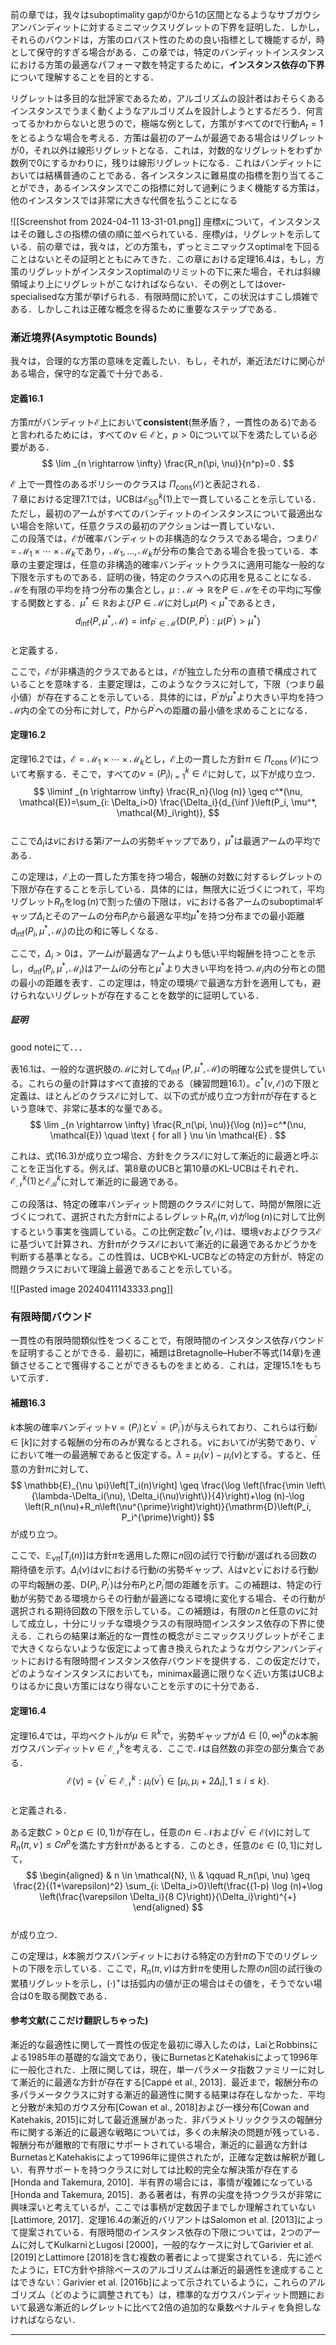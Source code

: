 前の章では，我々はsuboptimality gapが0から1の区間となるようなサブガウシアンバンディットに対するミニマックスリグレットの下界を証明した．しかし，それらのバウンドは，方策のロバスト性のための良い指標として機能するが，時として保守的すぎる場合がある．この章では，特定のバンディットインスタンスにおける方策の最適なパフォーマ数を特定するために，**インスタンス依存の下界**について理解することを目的とする．

リグレットは多目的な批評家であるため，アルゴリズムの設計者はおそらくあるインスタンスでうまく動くようなアルゴリズムを設計しようとするだろう．何言ってるかわからないと思うので，極端な例として，方策がすべての$t$で行動$A_t = 1$をとるような場合を考える．方策は最初のアームが最適である場合はリグレットが0，それ以外は線形リグレットとなる．これは，対数的なリグレットをわずか数例で0にするかわりに，残りは線形リグレットになる．これはバンディットにおいては結構普通のことである．各インスタンスに難易度の指標を割り当てることができ，あるインスタンスでこの指標に対して過剰にうまく機能する方策は，他のインスタンスでは非常に大きな代償を払うことになる


![[Screenshot from 2024-04-11 13-31-01.png]]
座標$x$について，インスタンスはその難しさの指標の値の順に並べられている．座標$y$は，リグレットを示している．前の章では，我々は，どの方策も，ずっとミニマックスoptimalを下回ることはないとその証明とともにみてきた．この章における定理16.4は，もし，方策のリグレットがインスタンスoptimalのリミットの下に来た場合，それは斜線領域より上にリグレットがこなければならない．その例としてはover-specialisedな方策が挙げられる．有限時間に於いて，この状況はすこし煩雑である．しかしこれは正確な概念を得るために重要なステップである．

### 漸近境界(Asymptotic Bounds)

我々は，合理的な方策の意味を定義したい．もし，それが，漸近法だけに関心がある場合，保守的な定義で十分である．

#### 定義16.1
方策$\pi$がバンディット$\mathcal{E}$上において**consistent**(無矛盾？，一貫性のある)であると言われるためには，すべての$\nu \in \mathcal{E}$と，$p > 0$について以下を満たしている必要がある．
$$
\lim _{n \rightarrow \infty} \frac{R_n(\pi, \nu)}{n^p}=0 .
$$

$\mathcal{E}$ 上で一貫性のあるポリシーのクラスは $\Pi_{\text{cons}}(\mathcal{E})$と表記される．  
７章における定理7.1では，UCBは$\mathcal{E}_{\mathrm{SG}}^k(1)$上で一貫していることを示している．ただし，最初のアームがすべてのバンディットのインスタンスについて最適出ない場合を除いて，任意クラスの最初のアクションは一貫していない．  
この段落では，$\mathcal{E}$が確率バンディットの非構造的なクラスである場合，つまり$\mathcal{E}=\mathcal{M}_1 \times \cdots \times \mathcal{M}_k$であり，$\mathcal{M}_1, \ldots, \mathcal{M}_k$が分布の集合である場合を扱っている．本章の主要定理は，任意の非構造的確率バンディットクラスに適用可能な一般的な下限を示すものである．証明の後，特定のクラスへの応用を見ることになる．$\mathcal{M}$を有限の平均を持つ分布の集合とし，$\mu: \mathcal{M} \rightarrow \mathbb{R}$を$P \in \mathcal{M}$をその平均に写像する関数とする．$\mu^* \in \mathbb{R}$および$P \in \mathcal{M}$に対し$\mu(P)<\mu^*$であるとき，  
$$  
d_{\mathrm{inf}}\left(P, \mu^*, \mathcal{M}\right)=\inf _{P^{\prime} \in \mathcal{M}}\left\{\mathrm{D}\left(P, P^{\prime}\right): \mu\left(P^{\prime}\right)>\mu^*\right\}  
$$  
と定義する．  
  
ここで，$\mathcal{E}$が非構造的クラスであるとは，$\mathcal{E}$が独立した分布の直積で構成されていることを意味する．主要定理は，このようなクラスに対して，下限（つまり最小値）が存在することを示している．具体的には，$P^{\prime}$が$\mu^*$より大きい平均を持つ$\mathcal{M}$内の全ての分布に対して，$P$から$P^{\prime}$への距離の最小値を求めることになる．  
  
#### 定理16.2  
定理16.2では，$\mathcal{E}=\mathcal{M}_1 \times \cdots \times \mathcal{M}_k$とし，$\mathcal{E}$上の一貫した方針$\pi \in \Pi_{\text {cons }}(\mathcal{E})$について考察する．そこで，すべての$\nu=\left(P_i\right)_{i=1}^k \in \mathcal{E}$に対して，以下が成り立つ．  
$$  
\liminf _{n \rightarrow \infty} \frac{R_n}{\log (n)} \geq c^*(\nu, \mathcal{E})=\sum_{i: \Delta_i>0} \frac{\Delta_i}{d_{\inf }\left(P_i, \mu^*, \mathcal{M}_i\right)},  
$$  
ここで$\Delta_i$は$\nu$における第$i$アームの劣勢ギャップであり，$\mu^*$は最適アームの平均である．  
  
この定理は，$\mathcal{E}$上の一貫した方策を持つ場合，報酬の対数に対するレグレットの下限が存在することを示している．具体的には，無限大に近づくにつれて，平均リグレット$R_n$を$\log(n)$で割った値の下限は，$\nu$における各アームのsuboptimalギャップ$\Delta_i$とそのアームの分布$P_i$から最適な平均$\mu^*$を持つ分布までの最小距離$d_{\inf }\left(P_i, \mu^*, \mathcal{M}_i\right)$の比の和に等しくなる．  
  
ここで，$\Delta_i > 0$は，アーム$i$が最適なアームよりも低い平均報酬を持つことを示し，$d_{\inf }\left(P_i, \mu^*, \mathcal{M}_i\right)$はアーム$i$の分布と$\mu^*$より大きい平均を持つ$\mathcal{M}_i$内の分布との間の最小の距離を表す．この定理は，特定の環境$\mathcal{E}$で最適な方針を適用しても，避けられないリグレットが存在することを数学的に証明している．  
  
##### 証明
good noteにて．．．

表16.1は、一般的な選択肢の$\mathcal{M}$に対して$d_{\text {inf }}\left(P, \mu^*, \mathcal{M}\right)$の明確な公式を提供している。これらの量の計算はすべて直接的である（練習問題16.1）。$c^*(\nu, \mathcal{E})$の下限と定義は、ほとんどのクラス$\mathcal{E}$に対して、以下の式が成り立つ方針$\pi$が存在するという意味で、非常に基本的な量である。
$$
\lim _{n \rightarrow \infty} \frac{R_n(\pi, \nu)}{\log (n)}=c^*(\nu, \mathcal{E}) \quad \text { for all } \nu \in \mathcal{E} .
$$

これは、式(16.3)が成り立つ場合、方針をクラス$\mathcal{E}$に対して漸近的に最適と呼ぶことを正当化する。例えば、第8章のUCBと第10章のKL-UCBはそれぞれ、$\mathcal{E}_{\mathcal{N}}^k(1)$と$\mathcal{E}_{\mathcal{B}}^k$に対して漸近的に最適である。

この段落は、特定の確率バンディット問題のクラス$\mathcal{E}$に対して、時間が無限に近づくにつれて、選択された方針$\pi$によるレグレット$R_n(\pi, \nu)$が$\log(n)$に対して比例するという事実を強調している。この比例定数$c^*(\nu, \mathcal{E})$は、環境$\nu$およびクラス$\mathcal{E}$に基づいて計算され、方針$\pi$がクラス$\mathcal{E}$において漸近的に最適であるかどうかを判断する基準となる。この性質は、UCBやKL-UCBなどの特定の方針が、特定の問題クラスにおいて理論上最適であることを示している。

![[Pasted image 20240411143333.png]]
### 有限時間バウンド
一貫性の有限時間類似性をつくることで，有限時間のインスタンス依存バウンドを証明することができる．最初に，補題はBretagnolle–Huber不等式(14章)を連鎖させることで獲得することができるものをまとめる．これは，定理15.1をもちいて示す．

#### 補題16.3
$k$本腕の確率バンディット$\nu=\left(P_i\right)$と$\nu^{\prime}=\left(P_i^{\prime}\right)$が与えられており、これらは行動$i \in[k]$に対する報酬の分布のみが異なるとされる。$\nu$において$i$が劣勢であり、$\nu^{\prime}$において唯一の最適解であると仮定する。$\lambda=\mu_i\left(\nu^{\prime}\right)-\mu_i(\nu)$とする。すると、任意の方針$\pi$に対して、
$$
\mathbb{E}_{\nu \pi}\left[T_i(n)\right] \geq \frac{\log \left(\frac{\min \left\{\lambda-\Delta_i(\nu), \Delta_i(\nu)\right\}}{4}\right)+\log (n)-\log \left(R_n(\nu)+R_n\left(\nu^{\prime}\right)\right)}{\mathrm{D}\left(P_i, P_i^{\prime}\right)}
$$
が成り立つ。

ここで、$\mathbb{E}_{\nu \pi}\left[T_i(n)\right]$は方針$\pi$を適用した際に$n$回の試行で行動$i$が選ばれる回数の期待値を示す。$\Delta_i(\nu)$は$\nu$における行動$i$の劣勢ギャップ、$\lambda$は$\nu$と$\nu^{\prime}$における行動$i$の平均報酬の差、$\mathrm{D}\left(P_i, P_i^{\prime}\right)$は分布$P_i$と$P_i^{\prime}$間の距離を示す。この補題は、特定の行動が劣勢である環境からその行動が最適になる環境に変化する場合、その行動が選択される期待回数の下限を示している。この補題は，有限の$n$と任意の$\nu$に対して成立し，十分にリッチな環境クラスの有限時間インスタンス依存の下界に使える．これらの結果は漸近的な一貫性の概念がミニマックスリグレットがそこまで大きくならないような仮定によって書き換えられたようなガウシアンバンディットにおける有限時間インスタンス依存バウンドを提供する．この仮定だけで，どのようなインスタンスにおいても，minimax最適に限りなく近い方策はUCBよりはるかに良い方策にはなり得ないことを示すのに十分である．


#### 定理16.4  
定理16.4では，平均ベクトルが$\mu \in \mathbb{R}^k$で，劣勢ギャップが$\Delta \in[0, \infty)^k$の$k$本腕ガウスバンディット$\nu \in \mathcal{E}_{\mathcal{N}}^k$を考える．ここで$\mathcal{N}$は自然数の非空の部分集合である．  
$$  
\mathcal{E}(\nu)=\left\{\nu^{\prime} \in \mathcal{E}_{\mathcal{N}}^k: \mu_i\left(\nu^{\prime}\right) \in\left[\mu_i, \mu_i+2 \Delta_i\right], 1 \leq i \leq k\right\} .  
$$  
と定義される．  
  
ある定数$C>0$と$p \in(0,1)$が存在し，任意の$n \in \mathcal{N}$および$\nu^{\prime} \in \mathcal{E}(\nu)$に対して$R_n\left(\pi, \nu^{\prime}\right) \leq C n^p$を満たす方針$\pi$があるとする．このとき，任意の$\varepsilon \in(0,1]$に対して，  
$$  
\begin{aligned}  
& n \in \mathcal{N}, \\  
& \qquad R_n(\pi, \nu) \geq \frac{2}{(1+\varepsilon)^2} \sum_{i: \Delta_i>0}\left(\frac{(1-p) \log (n)+\log \left(\frac{\varepsilon \Delta_i}{8 C}\right)}{\Delta_i}\right)^{+}  
\end{aligned}  
$$  
が成り立つ．  
  
この定理は，$k$本腕ガウスバンディットにおける特定の方針$\pi$の下でのリグレットの下限を示している．ここで，$R_n(\pi, \nu)$は方針$\pi$を使用した際の$n$回の試行後の累積リグレットを示し，$(\cdot)^+$は括弧内の値が正の場合はその値を，そうでない場合は0を取る関数である．  
  
  
  
  
  
  
#### 参考文献(ここだけ翻訳しちゃった)  
漸近的な最適性に関して一貫性の仮定を最初に導入したのは，LaiとRobbinsによる1985年の基礎的な論文であり，後にBurnetasとKatehakisによって1996年に一般化された．上限に関しては，現在，単一パラメータ指数ファミリーに対して漸近的に最適な方針が存在する[Cappé et al., 2013]．最近まで，報酬分布の多パラメータクラスに対する漸近的最適性に関する結果は存在しなかった．平均と分散が未知のガウス分布[Cowan et al., 2018]および一様分布[Cowan and Katehakis, 2015]に対して最近進展があった．非パラメトリッククラスの報酬分布に関する漸近的に最適な戦略については，多くの未解決の問題が残っている．報酬分布が離散的で有限にサポートされている場合，漸近的に最適な方針はBurnetasとKatehakisによって1996年に提供されたが，正確な定数は解釈が難しい．有界サポートを持つクラスに対しては比較的完全な解決策が存在する[Honda and Takemura, 2010]．半有界の場合には，事情が複雑になっている[Honda and Takemura, 2015]．ある著者は，有界の尖度を持つクラスが非常に興味深いと考えているが，ここでは事柄が定数因子までしか理解されていない[Lattimore, 2017]．定理16.4の漸近的バリアントはSalomon et al. [2013]によって提案されている．有限時間のインスタンス依存の下限については，2つのアームに対してKulkarniとLugosi [2000]，一般的なケースに対してGarivier et al. [2019]とLattimore [2018]を含む複数の著者によって提案されている．先に述べたように，ETC方針や排除ベースのアルゴリズムは漸近的最適性を達成することはできない：Garivier et al. [2016b]によって示されているように，これらのアルゴリズム（どのように調整されても）は，標準的なガウスバンディット問題において最適な漸近的レグレットに比べて2倍の追加的な乗数ペナルティを負担しなければならない．  

---